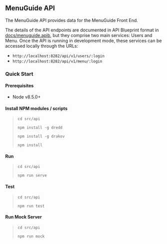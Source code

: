 ## MenuGuide API

The MenuGuide API provides data for the MenuGuide Front End.

The details of the API endpoints are documented in API Blueprint format in [docs/menuguide.apib](docs/menuguide.apib), but they comprise two main services: Users and Menu. Once the API is running in development mode, these services can be accessed locally through the URLs:

- `http://localhost:8282/api/v1/users/:login`
- `http://localhost:8282/api/v1/menu/:login`

### Quick Start

#### Prerequisites

- Node v8.5.0+

#### Install NPM modules / scripts

> `cd src/api`
>
> `npm install -g dredd`
>
> `npm install -g drakov`
>
> `npm install`

#### Run

> `cd src/api`
>
> `npm run serve`

#### Test

> `cd src/api`
>
> `npm run test`

#### Run Mock Server

> `cd src/api`
>
> `npm run mock`


